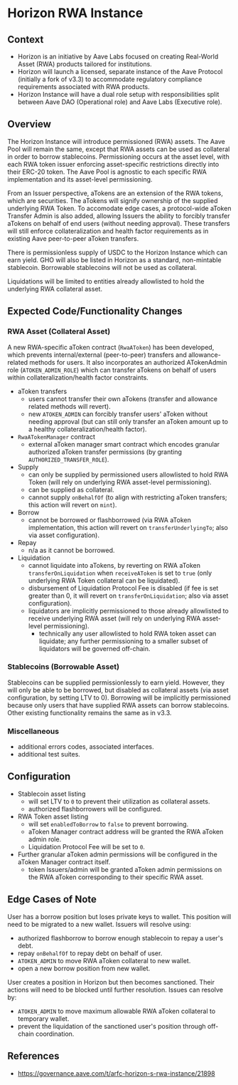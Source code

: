 # Horizon RWA Instance

## Context
- Horizon is an initiative by Aave Labs focused on creating Real-World Asset (RWA) products tailored for institutions.
- Horizon will launch a licensed, separate instance of the Aave Protocol (initially a fork of v3.3) to accommodate regulatory compliance requirements associated with RWA products.
- Horizon Instance will have a dual role setup with responsibilities split between Aave DAO (Operational role) and Aave Labs (Executive role).
 
## Overview
The Horizon Instance will introduce permissioned (RWA) assets. The Aave Pool will remain the same, except that RWA assets can be used as collateral in order to borrow stablecoins. Permissioning occurs at the asset level, with each RWA token issuer enforcing asset-specific restrictions directly into their ERC-20 token. The Aave Pool is agnostic to each specific RWA implementation and its asset-level permissioning.

From an Issuer perspective, aTokens are an extension of the RWA tokens, which are securities. The aTokens will signify ownership of the supplied underlying RWA Token. To accomodate edge cases, a protocol-wide aToken Transfer Admin is also added, allowing Issuers the ability to forcibly transfer aTokens on behalf of end users (without needing approval). These transfers will still enforce collateralization and health factor requirements as in existing Aave peer-to-peer aToken transfers.

There is permissionless supply of USDC to the Horizon Instance which can earn yield. GHO will also be listed in Horizon as a standard, non-mintable stablecoin. Borrowable stablecoins will not be used as collateral. 

Liquidations will be limited to entities already allowlisted to hold the underlying RWA collateral asset.

## Expected Code/Functionality Changes

### RWA Asset (Collateral Asset)
A new RWA-specific aToken contract (`RwaAToken`) has been developed, which prevents internal/external (peer-to-peer) transfers and allowance-related methods for users. It also incorporates an authorized ATokenAdmin role (`ATOKEN_ADMIN_ROLE`) which can transfer aTokens on behalf of users within collateralization/health factor constraints.

- aToken transfers
  - users cannot transfer their own aTokens (transfer and allowance related methods will revert).
  - new `ATOKEN_ADMIN` can forcibly transfer users' aToken without needing approval (but can still only transfer an aToken amount up to a healthy collateralization/health factor).
- `RwaATokenManager` contract
  - external aToken manager smart contract which encodes granular authorized aToken transfer permissions (by granting `AUTHORIZED_TRANSFER_ROLE`).
- Supply
  - can only be supplied by permissioned users allowlisted to hold RWA Token (will rely on underlying RWA asset-level permissioning).
  - can be supplied as collateral.
  - cannot supply `onBehalfOf` (to align with restricting aToken transfers; this action will revert on `mint`).
- Borrow
  - cannot be borrowed or flashborrowed (via RWA aToken implementation, this action will revert on `transferUnderlyingTo`; also via asset configuration).
- Repay
  - n/a as it cannot be borrowed.
- Liquidation
  - cannot liquidate into aTokens, by reverting on RWA aToken `transferOnLiquidation` when `receiveAToken` is set to `true` (only underlying RWA Token collateral can be liquidated).
  - disbursement of Liquidation Protocol Fee is disabled (if fee is set greater than 0, it will revert on `transferOnLiquidation`; also via asset configuration).
  - liquidators are implicitly permissioned to those already allowlisted to receive underlying RWA asset (will rely on underlying RWA asset-level permissioning).
    - technically any user allowlisted to hold RWA token asset can liquidate; any further permissioning to a smaller subset of liquidators will be governed off-chain.

### Stablecoins (Borrowable Asset)
Stablecoins can be supplied permissionlessly to earn yield. However, they will only be able to be borrowed, but disabled as collateral assets (via asset configuration, by setting LTV to 0). Borrowing will be implicitly permissioned because only users that have supplied RWA assets can borrow stablecoins. Other existing functionality remains the same as in v3.3. 

### Miscellaneous
- additional errors codes, associated interfaces.
- additional test suites.

## Configuration
- Stablecoin asset listing
  - will set LTV to `0` to prevent their utilization as collateral assets.
  - authorized flashborrowers will be configured.
- RWA Token asset listing
  - will set `enabledToBorrow` to `false` to prevent borrowing.
  - aToken Manager contract address will be granted the RWA aToken admin role. 
  - Liquidation Protocol Fee will be set to `0`.
- Further granular aToken admin permissions will be configured in the aToken Manager contract itself.
  - token Issuers/admin will be granted aToken admin permissions on the RWA aToken corresponding to their specific RWA asset.

## Edge Cases of Note
User has a borrow position but loses private keys to wallet. This position will need to be migrated to a new wallet.
Issuers will resolve using: 
- authorized flashborrow to borrow enough stablecoin to repay a user's debt.
- repay `onBehalfOf` to repay debt on behalf of user.
- `ATOKEN_ADMIN` to move RWA aToken collateral to new wallet.
- open a new borrow position from new wallet.

User creates a position in Horizon but then becomes sanctioned. Their actions will need to be blocked until further resolution. 
Issues can resolve by:
- `ATOKEN_ADMIN` to move maximum allowable RWA aToken collateral to temporary wallet.
- prevent the liquidation of the sanctioned user's position through off-chain coordination.

## References
- https://governance.aave.com/t/arfc-horizon-s-rwa-instance/21898